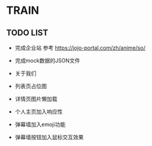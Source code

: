# TRAIN

## TODO LIST

- 完成企业站 参考 https://jojo-portal.com/zh/anime/so/
- 完成mock数据的JSON文件
- 关于我们
- 列表页占位图
- 详情页图片懒加载

- 个人主页加入响应性
- 弹幕墙加入emoji功能
- 弹幕墙按钮加入鼠标交互效果